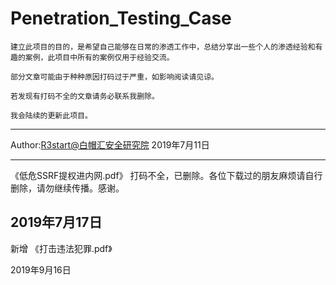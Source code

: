 
# Penetration_Testing_Case



    建立此项目的目的，是希望自己能够在日常的渗透工作中，总结分享出一些个人的渗透经验和有趣的案例，此项目中所有的案例仅用于经验交流。
    
    部分文章可能由于种种原因打码过于严重，如影响阅读请见谅。
    
    若发现有打码不全的文章请务必联系我删除。
    
    我会陆续的更新此项目。


---
Author:[R3start@白帽汇安全研究院](https://nosec.org/)  2019年7月11日

---
《低危SSRF提权进内网.pdf》 打码不全，已删除。各位下载过的朋友麻烦请自行删除，请勿继续传播。感谢。

2019年7月17日
---
新增 《打击违法犯罪.pdf》

2019年9月16日
